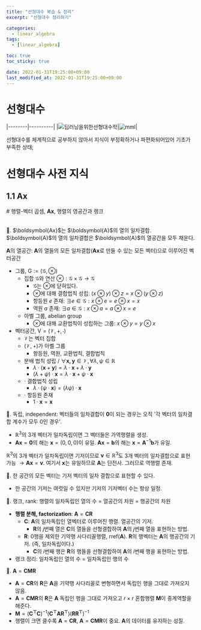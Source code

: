 ```yaml
---
title: "선형대수 복습 & 정리"
excerpt: "선형대수 정리하기"

categories:
  - linear_algebra
tags:
  - [linear_algebra]

toc: true
toc_sticky: true

date: 2022-01-31T19:25:00+09:00
last_modified_at: 2022-01-31T19:25:00+09:00
---
```


# 선형대수

|--------|----------|
|![딥러닝을위한선형대수학](https://www.hanbit.co.kr/data/books/B9479195027_m.jpg)|![mml](https://mml-book.github.io/static/images/mml-book-cover.jpg)|

선형대수를 체계적으로 공부하지 않아서 지식이 부정확하거나 파편화되어있어 기초가 부족한 상태;

# 선형대수 사전 지식

## 1.1 $\boldsymbol{Ax}$

\# 행렬-벡터 곱셈, $\boldsymbol{Ax}$, 행렬의 영공간과 랭크

<br>
🌝. $\boldsymbol{Ax}$는 $\boldsymbol{A}$의 열의 일차결합. $\boldsymbol{A}$의 열의 일차결합은 $\boldsymbol{A}$의 열공간을 모두 채운다.

$\boldsymbol{A}$의 열공간: $\boldsymbol{A}$의 열들의 모든 일차결합($\boldsymbol{Ax}$로 만들 수 있는 모든 벡터)으로 이루어진 벡터공간

* 그룹, $\mathrm{G}:=(\mathcal{G}, \otimes)$
  * 집합 $\mathcal{G}$와 연산 $\otimes:\mathcal{G}\times\mathcal{G}\rightarrow\mathcal{G}$
    * $\mathcal{G}$는 $\otimes$에 닫혀있다.
    * $\otimes$에 대해 결합법칙 성립: $(x\otimes y)\otimes z = x \otimes (y\otimes z)$
    * 항등원 $e$ 존재: $\exists e \in \mathcal{G}: x\otimes e = e\otimes x = x$
    * 역원 $a$ 존재: $\exists a \in \mathcal{G}: x\otimes a = a\otimes x = e$
  * 아벨 그룹, abelian group
    * $\otimes$에 대해 교환법칙이 성립하는 그룹: $x\otimes y = y\otimes x$
* 벡터공간, $\mathrm{V}=(\mathcal{V}, +, \cdot)$
  * $\mathcal{V}$는 벡터 집합
  * $(\mathcal{V}, +)$가 아벨 그룹
    * 항등원, 역원, 교환법칙, 결합법칙
  * 분배 법칙 성립 / $\forall\boldsymbol{x,y}\in\mathcal{V}, \forall\lambda,\psi\in\mathbb{R}$
    * $\lambda\cdot(\boldsymbol{x}+\boldsymbol{y}) = \lambda\cdot\boldsymbol{x}+\lambda\cdot\boldsymbol{y}$
    * $(\lambda+\psi)\cdot\boldsymbol{x}=\lambda\cdot\boldsymbol{x}+\psi\cdot\boldsymbol{x}$
  * $\cdot$ 결합법칙 성립
    * $\lambda\cdot(\psi\cdot\boldsymbol{x})=(\lambda\psi)\cdot\boldsymbol{x}$
  * $\cdot$ 항등원 존재
    * $1\cdot \boldsymbol{x}=\boldsymbol{x}$

🌝. 독립, independent: 벡터들의 일차결합이 $\boldsymbol{0}$이 되는 경우는 오직 '각 벡터의 일차결합 계수가 모두 0인 경우'.
* $\mathbb{R}^3$의 3개 벡터가 일차독립이면 그 벡터들은 가역행렬을 생성.
* $\boldsymbol{Ax}=\boldsymbol{0}$의 해는 $\boldsymbol{x}=(0, 0, 0)$이 유일. $\boldsymbol{Ax}=\boldsymbol{b}$의 해는 $\boldsymbol{x}=\boldsymbol{A}^{-1}\boldsymbol{b}$가 유일.

$\mathbb{R}^3$의 3개 벡터가 일차독립이면 기저이므로 $\boldsymbol{v}\in\mathbb{R}^3$도 3개 벡터의 일차결합으로 표현 가능 $\rightarrow \boldsymbol{Ax}=\boldsymbol{v}$. 여기서 $\boldsymbol{x}$는 유일하므로 $\boldsymbol{A}$는 단전사. 그러므로 역행렬 존재.

🌝. 한 공간의 모든 벡터는 기저 벡터의 일차 결합으로 표현할 수 있다.

* 한 공간의 기저는 여럿일 수 있지만 기저의 기저벡터 수는 항상 일정.

🌝. 랭크, rank: 행렬의 일차독립인 열의 수 = 열공간의 차원 = 행공간의 차원

* **행렬 분해, factorization**: $\boldsymbol{A}=\boldsymbol{CR}$
  * $\boldsymbol{C}$: $\boldsymbol{A}$의 일차독립인 열벡터로 이루어진 행렬. 열공간의 기저.
    * $\boldsymbol{R}$의 $j$번째 열은 $\boldsymbol{C}$의 열들을 선형결합하여 $\boldsymbol{A}$의 $j$번째 열을 표현하는 방법.
  * $\boldsymbol{R}$: 0행을 제외한 기약행 사다리꼴행렬, $\mathrm{rref}(\boldsymbol{A})$. $\boldsymbol{R}$의 행벡터는 $\boldsymbol{A}$의 행공간의 기저. (즉, 일차독립이다.)
    * $\boldsymbol{C}$의 $i$번째 행은 $\boldsymbol{R}$의 행들을 선형결합하여 $\boldsymbol{A}$의 $i$번째 행을 표현하는 방법.
* 랭크 정리: 일차독립인 열의 수 = 일차독립인 행의 수

🌝. $\boldsymbol{A}=\boldsymbol{CMR}$

* $\boldsymbol{A}=\boldsymbol{CR}$의 $\boldsymbol{R}$은 $\boldsymbol{A}$을 기약행 사다리꼴로 변형하면서 독립인 행을 그대로 가져오지 않음. 
* $\boldsymbol{A}=\boldsymbol{CMR}$의 $\boldsymbol{R}$은 $\boldsymbol{A}$ 독립인 행을 그대로 가져오고 $r\times r$ 혼합행렬 $\boldsymbol{M}$이 중계역할을 해준다.
* $\boldsymbol{M}=(\boldsymbol{C^\top C})^{-1}(\boldsymbol{C^\top A R^\top})(\boldsymbol{RR^\top})^{-1}$
* 행렬이 크면 클수록 $\boldsymbol{A}=\boldsymbol{CR}$, $\boldsymbol{A}=\boldsymbol{CMR}$이 중요. $\boldsymbol{A}$의 데이터를 유지하는 성질.